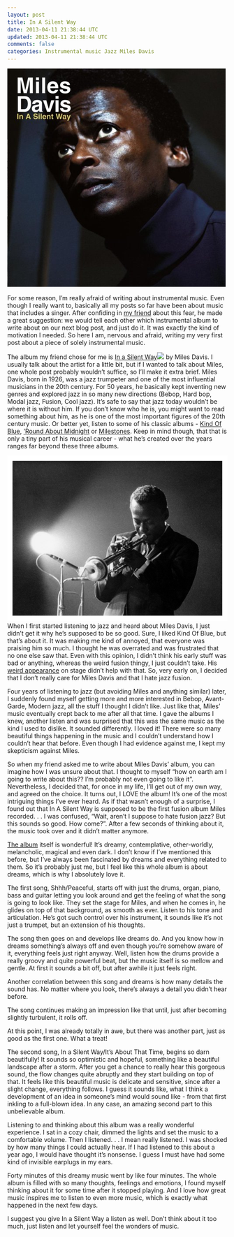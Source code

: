 ```yaml
---           
layout: post
title: In A Silent Way
date: 2013-04-11 21:38:44 UTC
updated: 2013-04-11 21:38:44 UTC
comments: false
categories: Instrumental music Jazz Miles Davis
---
```

![](/img/2F-zgioX-rhAYY2FUWctQk0KOjI2FAAAAAAAABTQ2FpU4fCnTemww2Fs16002Fcover_481121122010.jpg)

For some reason, I’m really afraid of writing about instrumental music. Even
though I really want to, basically all my posts so far have been about music
that includes a singer. After confiding in [my
friend](http://mitrovic.co/blog/) about this fear, he made a great suggestion:
we would tell each other which instrumental album to write about on our next
blog post, and just do it. It was exactly the kind of motivation I needed. So
here I am, nervous and afraid, writing my very first post about a piece of
solely instrumental music.

  
  

The album my friend chose for me is [In a Silent Way](http://www.amazon.com/gp/product/B00006GO9Q/ref=as_li_qf_sp_asin_tl?ie=UTF8&camp=1789&creative=9325&creativeASIN=B00006GO9Q&linkCode=as2&tag=mythougonmusi-20)![](http://www.assoc-amazon.com/e/ir?t=mythougonmusi-20&l=as2&o=1&a=B00006GO9Q) by Miles Davis. I
usually talk about the artist for a little bit, but if I wanted to talk about
Miles, one whole post probably wouldn’t suffice, so I’ll make it extra brief.
Miles Davis, born in 1926, was a jazz trumpeter and one of the most
influential musicians in the 20th century. For 50 years, he basically kept
inventing new genres and explored jazz in so many new directions (Bebop, Hard
bop, Modal jazz, Fusion, Cool jazz). It’s safe to say that jazz today wouldn’t
be where it is without him. If you don’t know who he is, you might want to
read something about him, as he is one of the most important figures of the
20th century music. Or better yet, listen to some of his classic albums -
[Kind Of Blue](http://www.youtube.com/watch?v=VmaQdPoWVGM), [‘Round About
Midnight](http://www.youtube.com/watch?v=9sVapY6JDu8) or
[Milestones](http://www.youtube.com/watch?v=38bShXrS7pM). Keep in mind though,
that that is only a tiny part of his musical career - what he’s created over
the years ranges far beyond these three albums.

  
  

![](/img/2F-B1a2Tm9SnFk2FUWctVDOlvKI2FAAAAAAAABTY2F-svjWC-iVoo2Fs16002Fmiles-davis-by-jan-persson.jpg)When I first started listening to
jazz and heard about Miles Davis, I just didn’t get it why he’s supposed to be
so good. Sure, I liked Kind Of Blue, but that’s about it. It was making me
kind of annoyed, that everyone was praising him so much. I thought he was
overrated and was frustrated that no one else saw that. Even with this
opinion, I didn’t think his early stuff was bad or anything, whereas the weird
fusion thingy, I just couldn’t take. His [weird
appearance](http://www.youtube.com/watch?v=y7mHNEA7z2U) on stage didn’t help
with that. So, very early on, I decided that I don’t really care for Miles
Davis and that I hate jazz fusion.

Four years of listening to jazz (but avoiding Miles and anything similar)
later, I suddenly found myself getting more and more interested in Bebop,
Avant-Garde, Modern jazz, all the stuff I thought I didn’t like. Just like
that, Miles’ music eventually crept back to me after all that time. I gave the
albums I knew, another listen and was surprised that this was the same music
as the kind I used to dislike. It sounded differently. I loved it! There were
so many beautiful things happening in the music and I couldn’t understand how
I couldn’t hear that before. Even though I had evidence against me, I kept my
skepticism against Miles.

  
  

So when my friend asked me to write about Miles Davis’ album, you can imagine
how I was unsure about that. I thought to myself “how on earth am I going to
write about this?? I’m probably not even going to like it”. Nevertheless, I
decided that, for once in my life, I’ll get out of my own way, and agreed on
the choice. It turns out, I LOVE the album! It’s one of the most intriguing
things I’ve ever heard. As if that wasn’t enough of a surprise, I found out
that In A Silent Way is supposed to be the first fusion album Miles recorded.
. . I was confused, “Wait, aren’t I suppose to hate fusion jazz? But this
sounds so good. How come?”. After a few seconds of thinking about it, the
music took over and it didn’t matter anymore.

  
  

[The album](http://www.youtube.com/watch?v=OmQwzAsOw1k) itself is wonderful!
It’s dreamy, contemplative, other-worldly, melancholic, magical and even dark.
I don’t know if I’ve mentioned this before, but I’ve always been fascinated by
dreams and everything related to them. So it’s probably just me, but I feel
like this whole album is about dreams, which is why I absolutely love it.

The first song, Shhh/Peaceful, starts off with just the drums, organ, piano,
bass and guitar letting you look around and get the feeling of what the song
is going to look like. They set the stage for Miles, and when he comes in, he
glides on top of that background, as smooth as ever. Listen to his tone and
articulation. He’s got such control over his instrument, it sounds like it’s
not just a trumpet, but an extension of his thoughts.

The song then goes on and develops like dreams do. And you know how in dreams
something’s always off and even though you’re somehow aware of it, everything
feels just right anyway. Well, listen how the drums provide a really groovy
and quite powerful beat, but the music itself is so mellow and gentle. At
first it sounds a bit off, but after awhile it just feels right.

Another correlation between this song and dreams is how many details the sound
has. No matter where you look, there’s always a detail you didn’t hear before.

The song continues making an impression like that until, just after becoming
slightly turbulent, it rolls off.

  
  

At this point, I was already totally in awe, but there was another part, just
as good as the first one. What a treat!

The second song, In a Silent Way/It’s About That Time, begins so darn
beautifully! It sounds so optimistic and hopeful, something like a beautiful
landscape after a storm. After you get a chance to really hear this gorgeous
sound, the flow changes quite abruptly and they start building on top of that.
It feels like this beautiful music is delicate and sensitive, since after a
slight change, everything follows. I guess it sounds like, what I think a
development of an idea in someone’s mind would sound like - from that first
inkling to a full-blown idea. In any case, an amazing second part to this
unbelievable album.

  
  

Listening to and thinking about this album was a really wonderful experience.
I sat in a cozy chair, dimmed the lights and set the music to a comfortable
volume. Then I listened. . . I mean really listened. I was shocked by how many
things I could actually hear. If I had listened to this about a year ago, I
would have thought it’s nonsense. I guess I must have had some kind of
invisible earplugs in my ears.

Forty minutes of this dreamy music went by like four minutes. The whole album
is filled with so many thoughts, feelings and emotions, I found myself
thinking about it for some time after it stopped playing. And I love how great
music inspires me to listen to even more music, which is exactly what happened
in the next few days.

I suggest you give In a Silent Way a listen as well. Don’t think about it too
much, just listen and let yourself feel the wonders of music.

